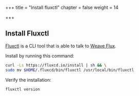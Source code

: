 +++
title = "Install fluxctl"
chapter = false
weight = 14

+++

## Install Fluxctl

[Fluxctl](https://docs.fluxcd.io/en/1.17.1/references/fluxctl.html) is a CLI tool that is able to talk to [Weave Flux](https://github.com/fluxcd/flux).

Install by running this command:

```sh
curl -Ls https://fluxcd.io/install | sh && \
sudo mv $HOME/.fluxcd/bin/fluxctl /usr/local/bin/fluxctl
```

Verify the installation:

```sh
fluxctl version
```
